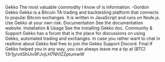 Gekko The most valuable commodity I know of is information. -Gordon Gekko Gekko is a Bitcoin TA trading and backtesting platform that connects to popular Bitcoin exchanges. It is written in JavaScript and runs on Node.js. Use Gekko at your own risk. Documentation See the documentation website. Installation & Usage See the installing Gekko doc. Community & Support Gekko has a forum that is the place for discussions on using Gekko, automated trading and exchanges. In case you rather want to chat in realtime about Gekko feel free to join the Gekko Support Discord. Final If Gekko helped you in any way, you can always leave me a tip at (BTC) 13r1jyivitShUiv9FJvjLH7Nh1ZZptumwW